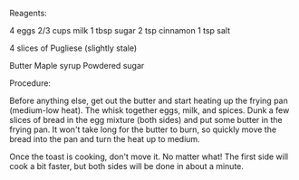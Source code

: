 Reagents:

4 eggs
2/3 cups milk
1 tbsp sugar
2 tsp cinnamon
1 tsp salt

4 slices of Pugliese (slightly stale)

Butter
Maple syrup
Powdered sugar


Procedure:

Before anything else, get out the butter and start heating up the frying
pan (medium-low heat).  The whisk together eggs, milk, and spices.  Dunk a
few slices of bread in the egg mixture (both sides) and put some butter in
the frying pan.  It won't take long for the butter to burn, so quickly move
the bread into the pan and turn the heat up to medium.

Once the toast is cooking, don't move it.  No matter what!  The first side
will cook a bit faster, but both sides will be done in about a minute.  
